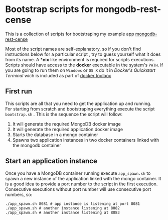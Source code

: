 # Bootstrap scripts for mongodb-rest-cense

This is a collection of scripts for bootstraping my example app
[mongodb-rest-cense](https://github.com/danielo515/mongodb-rest-cense)

Most of the script names are self-explanatory, so if you don't find instructions below for a particular script ,
try to guess yourself what it does from its name. A ***nix** like environment is required for scripts executions.
Scripts should have access to the **docker** executable in the system's `PATH`.
If you are going to run them on `Windows` or `OS X` do it in *Docker's Quickstart Terminal* 
wich is included as part of 
[docker toolbox](https://www.docker.com/products/docker-toolbox)

## First run
This scripts are all that you need to get the application up and running.  
For starting from scratch and bootstraping everything execute the script `bootstrap.sh` .
This is the sequence the script will follow:
1. It will generate the required MongoDB docker image
1. It will generate the required application docker image
1. Starts the database in a mongo container
1. Spawns two application instances in two docker containers linked with the mongodb container

## Start an application instance
Once you have a MongoDB container running execute `app_spawn.sh` 
to spawn a new instance of the application linked with the mongo container. 
It is a good idea to provide a port number to the script in the first execution. 
Consecutive executions without port number will use consecutive port numbers, so:

```shell
./app_spawn.sh 8081 # app instance is listening at port 8081
./app_spawn.sh # another instance listening at 8082
./app_spawn.sh # another instance listening at 8083
```